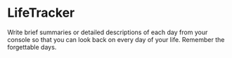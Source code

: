 # LifeTracker

Write brief summaries or detailed descriptions of each day from your console so that you can look back on every day of your life. Remember the forgettable days.
